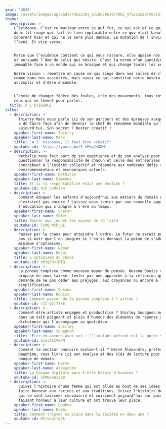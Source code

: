 ```yaml
---
year: '2019'
image: /assets/images/uploads/74522301_831862963877862_4752525297507631104_n.png
theme:
  description: >-
    L’évidence… C’est ce mariage entre ce qui fut, ce qui est et ce qui sera. Ce
    doux fil rouge qui fait le lien implacable entre ce qui était banal,
    cohérent hier et qui ne le sera plus demain. La mutation de l’invisible à
    l’ovni. Et vice versa.


    Parce que l’évidence contient ce qui nous rassure, elle apaise nos passions
    et persuade l’âme de celui qui hésite. C’est la norme d’un quotidien
    immuable face à un monde qui se brusque et qui change toutes les secondes.

    Notre vision : remettre en cause ce qui siège dans nos salles de classe
    comme dans nos assiettes, mais aussi ce qui constitue notre besoin de nous
    accomplir et d’être ensemble.


    L’envie de changer fédère des foules, crée des mouvements, tous inspirés par
    ceux qui se lèvent pour parler.
  title: A L'EVIDENCE
talks:
  - description: >-
      Thierry Marx nous parle ici de son parcours et des épreuves auxquelles il
      a dû faire face afin de devenir le chef de renommée mondiale qu'il est
      aujourd'hui. Son secret ? Rester créatif !
    speaker-first-name: Thierry
    speaker-last-name: Marx
    title: 'A l''évidence, il faut être créatif'
    youtube-id: 'https://youtu.be/I-eFepCsDDM'
  - description: >-
      Nathalie nous fait part de son expérience et de son analyse pour
      questionner la responsabilité de chacun et celle des entreprises pour
      contribuer à l’intérêt collectif et répondre aux nombreux défis sociaux,
      environnementaux et économiques actuels.
    speaker-first-name: Nathalie
    speaker-last-name: Gimenes
    title: Et si la responsabilité était une émotion ?
    youtube-id: 9jk_npMvIk4
  - description: >-
      Comment éduquer les enfants d'aujourd'hui aux métiers de demain qui
      n'existent pas encore ? Laissez-vous tenter par une nouvelle approche de
      l'éducation qui s'adapte à l'ère du temps.
    speaker-first-name: Sharon
    speaker-last-name: Sofer
    title: Donner aux jeunes les moyens de le faire
    youtube-id: FcRQ_Wck_QE
  - description: >-
      Passer par le chaos pour atteindre l'ordre. Le futur ne serait peut-être
      pas si noir que l'on imagine si l'on se donnait la peine de s'adonner à un
      minimum d'optimisme.
    speaker-first-name: Noman
    speaker-last-name: Hosni
    title: L'optimisme du chaos
    youtube-id: oMIgZdx10TQ
  - description: >-
      La pensée complexe comme nouveau moyen de pensée. Ousama Bouiss vous
      propose de vous laisser tenter par une approche à la réflexion qui vous
      demande de ne pas céder aux préjugés, aux croyances ou encore à la
      simplification.
    speaker-first-name: Ousama
    speaker-last-name: Bouiss
    title: Comment passer de la pensée complexe à l'action ?
    youtube-id: r2I-gGj72kE
  - description: >-
      Comment être artiste engagée et productrice ? Shirley Souagnon nous livre
      dans un talk poignant et plein d'humour des éléments de réponse sur cette
      dichotomie qui l'accompagne au quotidien.
    speaker-first-name: Shirley
    speaker-last-name: Souagnon
    title: 'Etre en accord avec soi : l''instant présent est la porte vers l''engagement'
    youtube-id: Scei46CVePM
  - description: >-
      Comment le secteur bancaire évolue-t-il ? Hervé Alexandre, professeur à
      Dauphine, vous livre ici son analyse et des clés de lecture pour penser la
      banque de demain.
    speaker-first-name: Hervé
    speaker-last-name: Alexandre
    title: La banque digitale aura-t-elle besoin d'humains ?
    youtube-id: 5kMOx6W1Z08
  - description: >-
      Suivez l'histoire d'une femme qui est allée au bout de ses idées pour
      faire honneur aux racines et aux traditions. Suivez l'histoire de femmes
      qui se sont laissées convaincre et cuisinent aujourd'hui par passion, en
      faisant honneur à leur culture et ont trouvé leur place.
    speaker-first-name: Loubna
    speaker-last-name: Ksibi
    title: Comment trouver sa place dans la société en deux ans ?
    youtube-id: H1lvxqltq2k
---
```


